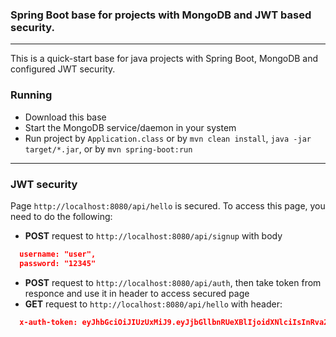 ### Spring Boot base for projects with MongoDB and JWT based security.
---
This is a quick-start base for java projects with Spring Boot, MongoDB and configured JWT security.
### Running
* Download this base
* Start the MongoDB service/daemon in your system 
* Run project by `Application.class` or by `mvn clean install`, `java -jar target/*.jar`, or by `mvn spring-boot:run`

---
### JWT security
Page `http://localhost:8080/api/hello` is secured. To access this page, you need to do the following:

* **POST** request to `http://localhost:8080/api/signup` with body
```json
  username: "user",
  password: "12345"
```
* **POST** request to `http://localhost:8080/api/auth`, then take token from responce and use it in header to access secured page
* **GET** request to `http://localhost:8080/api/hello` with header:
```json
  x-auth-token: eyJhbGciOiJIUzUxMiJ9.eyJjbGllbnRUeXBlIjoidXNlciIsInRva2VuX2V4cGlyYXRpb25fZGF0ZSI6MTU4NTI4NjYzODM2MiwidXNlcklEIjoiNWU3Y2RmOTg0YWRjZGUzMTBlYTAxNGE2IiwidXNlcm5hbWUiOiJpc2hhbiIsInRva2VuX2NyZWF0ZV9kYXRlIjp7InllYXIiOjIwMjAsIm1vbnRoIjoiTUFSQ0giLCJkYXlPZk1vbnRoIjoyNywiZGF5T2ZXZWVrIjoiRlJJREFZIiwiZGF5T2ZZZWFyIjo4NywibW9udGhWYWx1ZSI6MywibmFubyI6MzYyMDAwMDAwLCJob3VyIjo0LCJtaW51dGUiOjUzLCJzZWNvbmQiOjU4LCJjaHJvbm9sb2d5Ijp7ImNhbGVuZGFyVHlwZSI6Imlzbzg2MDEiLCJpZCI6IklTTyJ9fX0.dQEJ7d4YFz38G0DzCMRAoQWh9FDQbkBWfqrkX5yy2annbo1YF3s5mEBe5SJXo4sTQEX54GjA008fJDJmFBED-g
